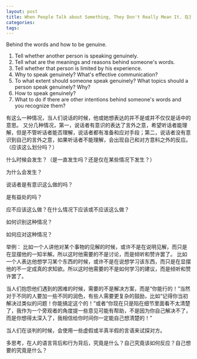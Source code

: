 ```yaml
---
layout: post
title: When People Talk about Something, They Don't Really Mean It. 在言语背后
categories:
tags: 
---
```

Behind the words and how to be genuine. 

1) Tell whether another person is speaking genuinely. 
2) Tell what are the meanings and reasons behind someone's words. 
3) Tell whether that person is limited by his experience. 
4) Why to speak genuinely? What's effective communication? 
5) To what extent should someone speak genuinely? What topics should a person speak genuinely? Why? 
6) How to speak genuinely? 
7) What to do if there are other intentions behind someone's words and you recognize them? 


有这么一种情况，当人们说话的时候，他或她想表达的并不是或并不仅仅是话中的意思。
又分几种情况，第一，说话者有意识的表达了言外之意，希望听话者能理解，但是不管听话者能否理解，说话者都有准备和应对手段；第二，说话者没有意识到自己的言外之意，如果听话者不能理解，会出现自己和对方意料之外的反应。（应该这么划分吗？）

什么时候会发生？（是一直发生吗？还是仅在某些情况下发生？）

为什么会发生？

说话者是有意识这么做的吗？

是有益处的吗？

应不应该这么做？在什么情况下应该或不应该这么做？

如何识别这种情况？

如何应对这种情况？

举例：
比如一个人讲他对某个事物的见解的时候，或许不是在说明见解，而只是在显摆他的一知半解。所以这时他需要的不是讨论，而是倾听和赞许罢了。
比如一个人表达他想学习某个东西的时候，或许不是在说想学习该东西，而只是在显摆他的不一定成真的求知欲。所以这时他需要的不是如何学习的建议，而是倾听和赞许罢了。

当人们抱怨他们遇到的困难的时候，需要的不是解决方案，而是“你能行的！”当然对于不同的人要加一些不同的润色，有些人需要更复杂的鼓励，比如“记得你当初解决过类似的问题！你能搞定这个的！”或者“你现在只是陷在细节里面看不太清楚了，我作为一个旁观者的角度提一些意见可能有帮助，不是因为你自己解决不了，而是你想得太深入了，我相信给你时间你一定能自己想清楚的！”

当人们在谈判的时候，会使用一些虚假或半真半假的言语来试探对方。

多思考，在人的语言背后和行为背后，究竟是什么？自己究竟该如何反应？自己想要的究竟是什么？
